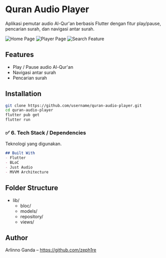 # Quran Audio Player

Aplikasi pemutar audio Al-Qur'an berbasis Flutter dengan fitur play/pause, pencarian surah, dan navigasi antar surah.

![Home Page](screenshots/home_page.jpg)
![Player Page](screenshots/player_page.jpg)
![Search Feature](screenshots/search_feature.jpg)

## Features
- Play / Pause audio Al-Qur'an
- Navigasi antar surah
- Pencarian surah

## Installation

```bash
git clone https://github.com/username/quran-audio-player.git
cd quran-audio-player
flutter pub get
flutter run
```


### ✅ 6. **Tech Stack / Dependencies**
Teknologi yang digunakan.

```markdown
## Built With
- Flutter
- BLoC
- Just Audio
- MVVM Architecture
```

## Folder Structure
- lib/
  - bloc/
  - models/
  - repository/
  - views/


## Author
Arlinno Ganda – https://github.com/zeph1re